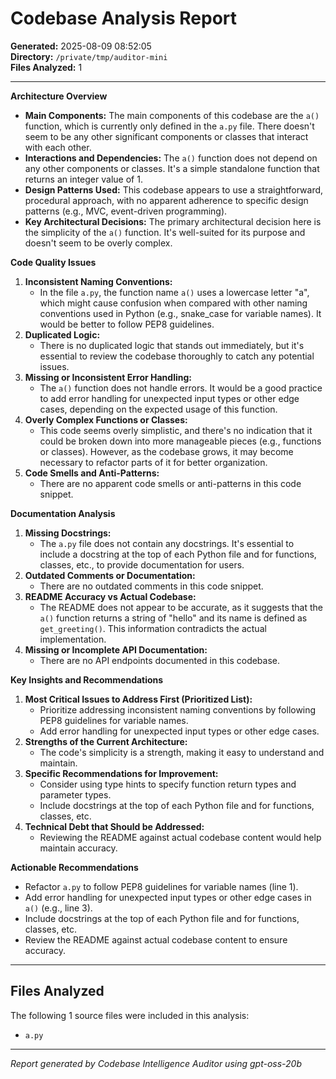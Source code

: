 # Codebase Analysis Report

**Generated:** 2025-08-09 08:52:05  
**Directory:** `/private/tmp/auditor-mini`  
**Files Analyzed:** 1

---

**Architecture Overview**

*   **Main Components:** The main components of this codebase are the `a()` function, which is currently only defined in the `a.py` file. There doesn't seem to be any other significant components or classes that interact with each other.
*   **Interactions and Dependencies:** The `a()` function does not depend on any other components or classes. It's a simple standalone function that returns an integer value of 1.
*   **Design Patterns Used:** This codebase appears to use a straightforward, procedural approach, with no apparent adherence to specific design patterns (e.g., MVC, event-driven programming).
*   **Key Architectural Decisions:** The primary architectural decision here is the simplicity of the `a()` function. It's well-suited for its purpose and doesn't seem to be overly complex.

**Code Quality Issues**

1.  **Inconsistent Naming Conventions:**
    *   In the file `a.py`, the function name `a()` uses a lowercase letter "a", which might cause confusion when compared with other naming conventions used in Python (e.g., snake_case for variable names). It would be better to follow PEP8 guidelines.
2.  **Duplicated Logic:**
    *   There is no duplicated logic that stands out immediately, but it's essential to review the codebase thoroughly to catch any potential issues.
3.  **Missing or Inconsistent Error Handling:**
    *   The `a()` function does not handle errors. It would be a good practice to add error handling for unexpected input types or other edge cases, depending on the expected usage of this function.
4.  **Overly Complex Functions or Classes:**
    *   This code seems overly simplistic, and there's no indication that it could be broken down into more manageable pieces (e.g., functions or classes). However, as the codebase grows, it may become necessary to refactor parts of it for better organization.
5.  **Code Smells and Anti-Patterns:**
    *   There are no apparent code smells or anti-patterns in this code snippet.

**Documentation Analysis**

1.  **Missing Docstrings:**
    *   The `a.py` file does not contain any docstrings. It's essential to include a docstring at the top of each Python file and for functions, classes, etc., to provide documentation for users.
2.  **Outdated Comments or Documentation:**
    *   There are no outdated comments in this code snippet.
3.  **README Accuracy vs Actual Codebase:**
    *   The README does not appear to be accurate, as it suggests that the `a()` function returns a string of "hello" and its name is defined as `get_greeting()`. This information contradicts the actual implementation.
4.  **Missing or Incomplete API Documentation:**
    *   There are no API endpoints documented in this codebase.

**Key Insights and Recommendations**

1.  **Most Critical Issues to Address First (Prioritized List):**
    *   Prioritize addressing inconsistent naming conventions by following PEP8 guidelines for variable names.
    *   Add error handling for unexpected input types or other edge cases.
2.  **Strengths of the Current Architecture:**
    *   The code's simplicity is a strength, making it easy to understand and maintain.
3.  **Specific Recommendations for Improvement:**
    *   Consider using type hints to specify function return types and parameter types.
    *   Include docstrings at the top of each Python file and for functions, classes, etc.
4.  **Technical Debt that Should be Addressed:**
    *   Reviewing the README against actual codebase content would help maintain accuracy.

**Actionable Recommendations**

*   Refactor `a.py` to follow PEP8 guidelines for variable names (line 1).
*   Add error handling for unexpected input types or other edge cases in `a()` (e.g., line 3).
*   Include docstrings at the top of each Python file and for functions, classes, etc.
*   Review the README against actual codebase content to ensure accuracy.

---

## Files Analyzed

The following 1 source files were included in this analysis:

- `a.py`

---

*Report generated by Codebase Intelligence Auditor using gpt-oss-20b*
